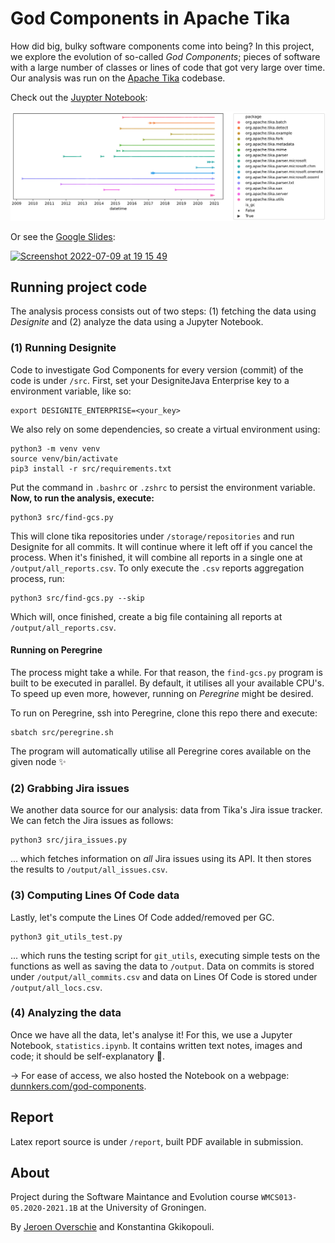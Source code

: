 # God Components in Apache Tika
How did big, bulky software components come into being? In this project, we explore the evolution of so-called _God Components_; pieces of software with a large number of classes or lines of code that got very large over time. Our analysis was run on the [Apache Tika](https://tika.apache.org/) codebase.

Check out the [Juypter Notebook](https://dunnkers.com/god-components):

[![god components lifetime image](report/images/gc_lineplot.png)](https://dunnkers.com/god-components)

Or see the [Google Slides](https://docs.google.com/presentation/d/e/2PACX-1vR7K3OXOYntmhZGBF5LnIPyOMtfLJlcgEjjMS9Kl0h3PLi6C_rnJKLjjXxd3nzIvR5PCgmt17wQ87kS/pub?start=false&loop=false&delayms=3000):

[![Screenshot 2022-07-09 at 19 15 49](https://user-images.githubusercontent.com/744430/178116119-93899885-81d0-4254-8c9d-7963589b331a.png)](https://docs.google.com/presentation/d/e/2PACX-1vR7K3OXOYntmhZGBF5LnIPyOMtfLJlcgEjjMS9Kl0h3PLi6C_rnJKLjjXxd3nzIvR5PCgmt17wQ87kS/pub?start=false&loop=false&delayms=3000)



## Running project code
The analysis process consists out of two steps: (1) fetching the data using _Designite_ and (2) analyze the data using a Jupyter Notebook.

### (1) Running Designite
Code to investigate God Components for every version (commit) of the code is under `/src`. First, set your DesigniteJava Enterprise key to a environment variable, like so:

```shell
export DESIGNITE_ENTERPRISE=<your_key>
```

We also rely on some dependencies, so create a virtual environment using:

```shell
python3 -m venv venv
source venv/bin/activate
pip3 install -r src/requirements.txt
```

Put the command in `.bashrc` or `.zshrc` to persist the environment variable. **Now, to run the analysis, execute:**

```shell
python3 src/find-gcs.py
```

This will clone tika repositories under `/storage/repositories` and run Designite for all commits. It will continue where it left off if you cancel the process. When it's finished, it will combine all reports in a single one at `/output/all_reports.csv`. To only execute the `.csv` reports aggregation process, run:

```shell
python3 src/find-gcs.py --skip
```

Which will, once finished, create a big file containing all reports at `/output/all_reports.csv`.

#### Running on Peregrine
The process might take a while. For that reason, the `find-gcs.py` program is built to be executed in parallel. By default, it utilises all your available CPU's. To speed up even more, however, running on _Peregrine_ might be desired.

To run on Peregrine, ssh into Peregrine, clone this repo there and execute:

```shell
sbatch src/peregrine.sh
```

The program will automatically utilise all Peregrine cores available on the given node ✨

### (2) Grabbing Jira issues
We another data source for our analysis: data from Tika's Jira issue tracker. We can fetch the Jira issues as follows:

```shell
python3 src/jira_issues.py
```

... which fetches information on *all* Jira issues using its API. It then stores the results to `/output/all_issues.csv`.

### (3) Computing Lines Of Code data
Lastly, let's compute the Lines Of Code added/removed per GC.

```shell
python3 git_utils_test.py
```

... which runs the testing script for `git_utils`, executing simple tests on the functions as well as saving the data to `/output`. Data on commits is stored under `/output/all_commits.csv` and data on Lines Of Code is stored under `/output/all_locs.csv`.

### (4) Analyzing the data
Once we have all the data, let's analyse it! For this, we use a Jupyter Notebook, `statistics.ipynb`. It contains written text notes, images and code; it should be self-explanatory 🙂.

→ For ease of access, we also hosted the Notebook on a webpage: [dunnkers.com/god-components](https://dunnkers.com/god-components).

## Report
Latex report source is under `/report`, built PDF available in submission.

## About
Project during the Software Maintance and Evolution course `WMCS013-05.2020-2021.1B` at the University of Groningen.

By [Jeroen Overschie](https://dunnkers.com/) and Konstantina Gkikopouli.
